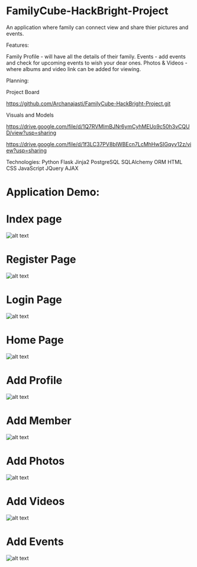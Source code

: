 # FamilyCube-HackBright-Project
An application where family can connect view and share thier pictures and events.

Features:

Family Profile - will have all the details of their family. Events - add events and check for upcoming events to wish your dear ones. Photos & Videos - where albums and video link can be added for viewing.

Planning:

Project Board

https://github.com/Archanajasti/FamilyCube-HackBright-Project.git

Visuals and Models

https://drive.google.com/file/d/1Q7RVMImBJNr6ymCyhMEUo9c50h3vCQUD/view?usp=sharing

https://drive.google.com/file/d/1f3LC37PV8bIWBEcn7LcMhHwSIGqyv12z/view?usp=sharing

Technologies: Python Flask Jinja2 PostgreSQL SQLAlchemy ORM HTML CSS JavaScript JQuery AJAX

# Application Demo:


# Index page
![alt text](https://github.com/Archanajasti/FamilyCube-HackBright-Project/blob/master/static/Index%20Page.PNG)

# Register Page
![alt text](https://github.com/Archanajasti/FamilyCube-HackBright-Project/blob/master/static/Register%20Page.PNG)

# Login Page
![alt text](https://github.com/Archanajasti/FamilyCube-HackBright-Project/blob/master/static/Login%20Page.PNG)

# Home Page
![alt text](https://github.com/Archanajasti/FamilyCube-HackBright-Project/blob/master/static/Home%20Page.PNG)

# Add Profile
![alt text](https://github.com/Archanajasti/FamilyCube-HackBright-Project/blob/master/static/Add%20profile.PNG)

# Add Member
![alt text](https://github.com/Archanajasti/FamilyCube-HackBright-Project/blob/master/static/Add%20Member.PNG)

# Add Photos
![alt text](https://github.com/Archanajasti/FamilyCube-HackBright-Project/blob/master/static/Add%20Photos.PNG)

# Add Videos
![alt text](https://github.com/Archanajasti/FamilyCube-HackBright-Project/blob/master/static/Add%20Videos.PNG)

# Add Events
![alt text](https://github.com/Archanajasti/FamilyCube-HackBright-Project/blob/master/static/Add%20Events.PNG)





